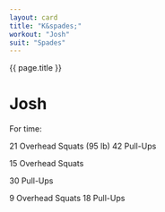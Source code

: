 ```yaml
---
layout: card
title: "K&spades;"
workout: "Josh"
suit: "Spades"
---
```


{{ page.title }}

# Josh

For time:

21 Overhead Squats (95 lb) 42 Pull-Ups

15 Overhead Squats

30 Pull-Ups

9 Overhead Squats 18 Pull-Ups
